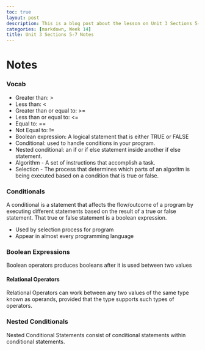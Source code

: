 ```yaml
---
toc: true
layout: post
description: This is a blog post about the lesson on Unit 3 Sections 5-7
categories: [markdown, Week 14]
title: Unit 3 Sections 5-7 Notes
---
```


# Notes

### Vocab
- Greater than: >
- Less than: <
- Greater than or equal to: >=
- Less than or equal to: <=
- Equal to: ==
- Not Equal to: !=
- Boolean expression: A logical statement that is either TRUE or FALSE
- Conditional: used to handle conditions in your program.
- Nested conditional: an if or if else statement inside another if else statement.
- Algorithm - A set of instructions that accomplish a task.
- Selection - The process that determines which parts of an algoritm is being executed based on a condition that is true or false.


### Conditionals
A conditional is a statement that affects the flow/outcome of a program by executing different statements based on the result of a true or false statement. That true or false statement is a boolean expression.
- Used by selection process for program
- Appear in almost every programming language

### Boolean Expressions
Boolean operators produces booleans after it is used between two values

#### Relational Operators
Relational Operators can work between any two values of the same type known as operands, provided that the type supports such types of operators.

### Nested Conditionals
Nested Conditional Statements consist of conditional statements within conditional statements.